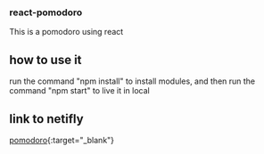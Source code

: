 ### react-pomodoro 
This is a pomodoro using react
## how to use it
run the command "npm install" to install modules,
and then run the command "npm start" to live it in local
## link to netifly 
[pomodoro](https://pomodoro-yld.netlify.app/){:target="_blank"}
